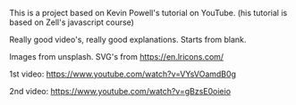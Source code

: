 This is a project based on Kevin Powell's tutorial on YouTube.
(his tutorial is based on Zell's javascript course)

Really good video's, really good explanations.
Starts from blank.

Images from unsplash.
SVG's from https://en.lricons.com/

1st video: 
https://www.youtube.com/watch?v=VYsVOamdB0g

2nd video:
https://www.youtube.com/watch?v=gBzsE0oieio
